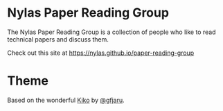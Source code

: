 # Nylas Paper Reading Group

The Nylas Paper Reading Group is a collection of people who like to read technical papers and discuss them.

Check out this site at https://nylas.github.io/paper-reading-group

# Theme

Based on the wonderful [Kiko](http://github.com/gfjaru/Kiko) by [@gfjaru](https://twitter.com/gfjaru).
